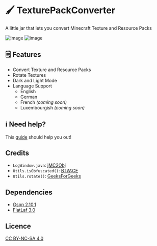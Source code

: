 # 🖌 TexturePackConverter
A little jar that lets you convert Minecraft Texture and Resource Packs

![image](https://user-images.githubusercontent.com/25046819/228991869-ff3019f6-389a-4268-8a58-e5144f7fac25.png)
![image](https://user-images.githubusercontent.com/25046819/228992128-bfcd82dd-2dc3-4945-9a33-399d1276e432.png)

## 🗒 Features

- Convert Texture and Resource Packs
- Rotate Textures
- Dark and Light Mode
- Language Support 
  - English
  - German
  - French _(coming soon)_
  - Luxembourgish _(coming soon)_

## ℹ Need help?

This [guide](https://www.github.com/BTW-Community/TexturePackConverter/blob/main/GUIDE.md) should help you out!

## Credits

- `LogWindow.java`: [jMC2Obj](https://github.com/jmc2obj/j-mc-2-obj)
- `Utils.isObfuscated()`: [BTW:CE](https://github.com/BTW-Community/BTW-Public)
- `Utils.rotate()`: [GeeksForGeeks](https://www.geeksforgeeks.org/java-program-to-rotate-an-image/)

## Dependencies
- [Gson 2.10.1](https://github.com/google/gson)
- [FlatLaf 3.0](https://github.com/JFormDesigner/FlatLaf)

## Licence
[CC BY-NC-SA 4.0](https://creativecommons.org/licenses/by-nc-sa/4.0/)